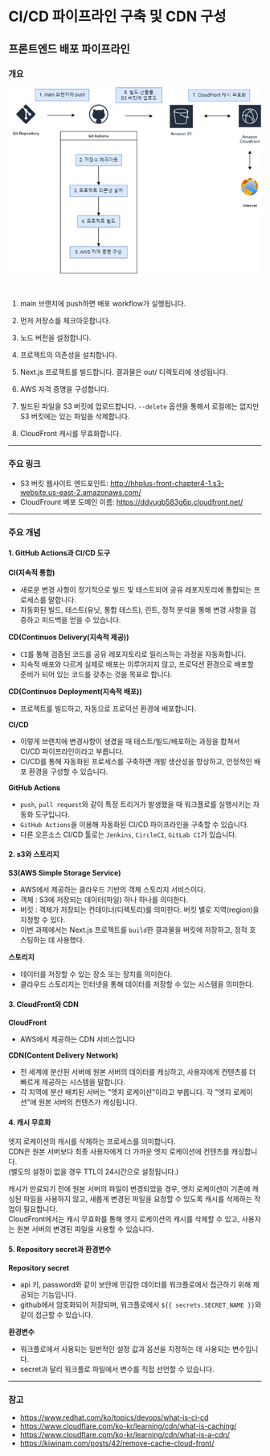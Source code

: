 # CI/CD 파이프라인 구축 및 CDN 구성

## 프론트엔드 배포 파이프라인

### 개요

![배포 파이프라인](./pipeline.png)

<br>

1. main 브랜치에 push하면 배포 workflow가 실행됩니다.

2. 먼저 저장소를 체크아웃합니다.

3. 노드 버전을 설정합니다.

4. 프로젝트의 의존성을 설치합니다.

5. Next.js 프로젝트를 빌드합니다. 결과물은 out/ 디렉토리에 생성됩니다.

6. AWS 자격 증명을 구성합니다.

7. 빌드된 파일을 S3 버킷에 업로드합니다.
`--delete` 옵션을 통해서 로컬에는 없지만 S3 버킷에는 있는 파일을 삭제합니다.

8. CloudFront 캐시를 무효화합니다.

---

### 주요 링크

- S3 버킷 웹사이트 엔드포인트: http://hhplus-front-chapter4-1.s3-website.us-east-2.amazonaws.com/
- CloudFrount 배포 도메인 이름: https://ddvugb583g6p.cloudfront.net/

---

### 주요 개념

#### 1. GitHub Actions과 CI/CD 도구

**CI(지속적 통합)**

- 새로운 변경 사항이 정기적으로 빌드 및 테스트되어 공유 레포지토리에 통합되는 프로세스를 말합니다.
- 자동화된 빌드, 테스트(유닛, 통합 테스트), 린트, 정적 분석을 통해 변경 사항을 검증하고 피드백을 얻을 수 있습니다.

**CD(Continuos Delivery(지속적 제공))**

- `CI`를 통해 검증된 코드를 공유 레포지토리로 릴리스하는 과정을 자동화합니다.
- 지속적 배포와 다르게 실제로 배포는 이루어지지 않고, 프로덕션 환경으로 배포할 준비가 되어 있는 코드를 갖추는 것을 목표로 합니다.

**CD(Continuos Deployment(지속적 배포))**

- 프로젝트를 빌드하고, 자동으로 프로덕션 환경에 배포합니다.

**CI/CD**

- 이렇게 브랜치에 변경사항이 생겼을 때 테스트/빌드/배포하는 과정을 합쳐서 CI/CD 파이프라인이라고 부릅니다.
- CI/CD를 통해 자동화된 프로세스를 구축하면 개발 생산성을 향상하고, 안정적인 배포 환경을 구성할 수 있습니다.

**GitHub Actions**

- `push`, `pull request`와 같이 특정 트리거가 발생했을 때 워크플로를 실행시키는 자동화 도구입니다.
- `GitHub Actions`을 이용해 자동화된 CI/CD 파이프라인을 구축할 수 있습니다.
- 다른 오픈소스 CI/CD 툴로는 `Jenkins`, `CircleCI`, `GitLab CI`가 있습니다.

#### 2. s3와 스토리지

**S3(AWS Simple Storage Service)**

- AWS에서 제공하는 클라우드 기반의 객체 스토리지 서비스이다.
- 객체 : S3에 저장되는 데이터(파일) 하나 하나를 의미한다.
- 버킷 : 객체가 저장되는 컨테이너(디렉토리)를 의미한다. 버킷 별로 지역(region)을 지정할 수 있다.
- 이번 과제에서는 Next.js 프로젝트를 `build`한 결과물을 버킷에 저장하고, 정적 호스팅하는 데 사용했다.

**스토리지**

- 데이터를 저장할 수 있는 장소 또는 장치를 의미한다.
- 클라우드 스토리지는 인터넷을 통해 데이터를 저장할 수 있는 시스템을 의미한다.

#### 3. CloudFront와 CDN

**CloudFront**

- AWS에서 제공하는 CDN 서비스입니다

**CDN(Content Delivery Network)**

- 전 세계에 분산된 서버에 원본 서버의 데이터를 캐싱하고, 사용자에게 컨텐츠를 더 빠르게 제공하는 시스템을 말합니다.
- 각 지역에 분산 배치된 서버는 "엣지 로케이션"이라고 부릅니다. 각 "엣지 로케이션"에 원본 서버의 컨텐츠가 캐싱됩니다.

#### 4. 캐시 무효화

엣지 로케이션의 캐시를 삭제하는 프로세스를 의미합니다.<br>
CDN은 원본 서버보다 최종 사용자에게 더 가까운 엣지 로케이션에 컨텐츠를 캐싱합니다.<br>
(별도의 설정이 없을 경우 TTL이 24시간으로 설정됩니다.)

캐시가 만료되기 전에 원본 서버의 파일이 변경되었을 경우, 엣지 로케이션이 기존에 캐싱된 파일을 사용하지 않고, 새롭게 변경된 파일을 요청할 수 있도록 캐시를 삭제하는 작업이 필요합니다.<br>
CloudFront에서는 캐시 무효화를 통해 엣지 로케이션의 캐시를 삭제할 수 있고, 
사용자는 원본 서버의 변경된 파일을 사용할 수 있습니다.

#### 5. Repository secret과 환경변수

**Repository secret**

- api 키, password와 같이 보안에 민감한 데이터를 워크플로에서 접근하기 위해 제공되는 기능입니다.
- github에서 암호화되어 저장되며, 워크플로에서 `${{ secrets.SECRET_NAME }}`와 같이 접근할 수 있습니다.

**환경변수**

- 워크플로에서 사용되는 일반적인 설정 값과 옵션을 지정하는 데 사용되는 변수입니다.
- secret과 달리 워크플로 파일에서 변수를 직접 선언할 수 있습니다.

---

### 참고

- https://www.redhat.com/ko/topics/devops/what-is-ci-cd
- https://www.cloudflare.com/ko-kr/learning/cdn/what-is-caching/
- https://www.cloudflare.com/ko-kr/learning/cdn/what-is-a-cdn/
- https://kiwinam.com/posts/42/remove-cache-cloud-front/
